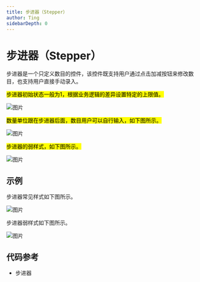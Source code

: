 ```yaml
---
title: 步进器（Stepper）
author: Ting
sidebarDepth: 0
---
```

# 步进器（Stepper）

步进器是一个只定义数目的控件，该控件既支持用户通过点击加减按钮来修改数目，也支持用户直接手动录入。

<mark>步进器初始状态一般为1，根据业务逻辑的差异设置特定的上限值。</mark>

![图片](http://baiduyun-guideline.bj.bcebos.com/console/widget/date_selector/01_2x.png)

<mark>数量单位跟在步进器后面，数目用户可以自行输入，如下图所示。</mark>

![图片](http://baiduyun-guideline.bj.bcebos.com/console/widget/date_selector/02_2x.png)

<mark>步进器的弱样式，如下图所示。</mark>

![图片](http://baiduyun-guideline.bj.bcebos.com/console/widget/date_selector/03_2x.png)

## 示例

步进器常见样式如下图所示。

![图片](http://baiduyun-guideline.bj.bcebos.com/console/widget/date_selector/04_2x.png)

步进器弱样式如下图所示。

![图片](http://baiduyun-guideline.bj.bcebos.com/console/widget/date_selector/05_2x.png)

## 代码参考

 - 步进器